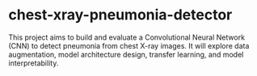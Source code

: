 # chest-xray-pneumonia-detector
This project aims to build and evaluate a Convolutional Neural Network (CNN) to detect pneumonia from chest X-ray images. It will explore data augmentation, model architecture design, transfer learning, and model interpretability.

